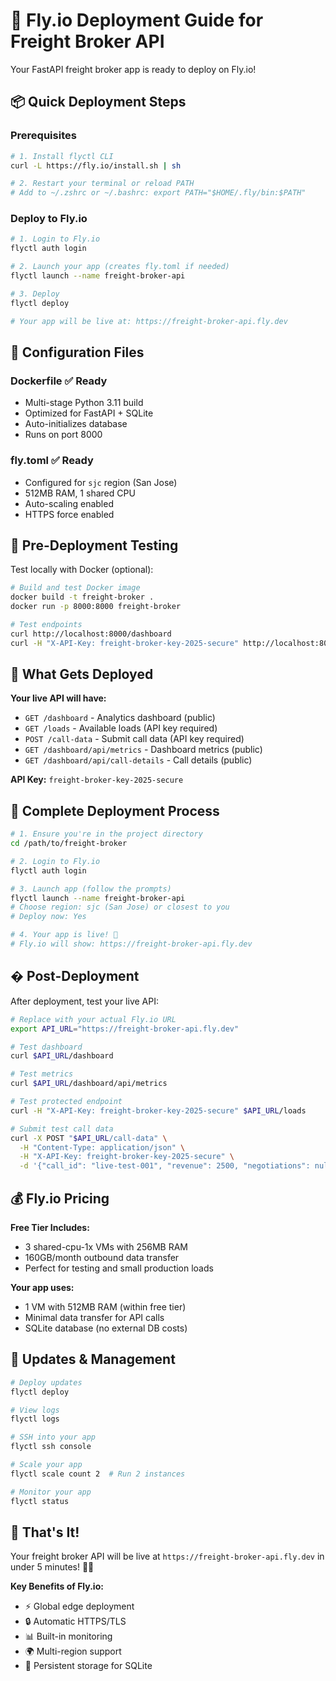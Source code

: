 # 🚀 Fly.io Deployment Guide for Freight Broker API

Your FastAPI freight broker app is ready to deploy on Fly.io!

## 📦 Quick Deployment Steps

### Prerequisites
```bash
# 1. Install flyctl CLI
curl -L https://fly.io/install.sh | sh

# 2. Restart your terminal or reload PATH
# Add to ~/.zshrc or ~/.bashrc: export PATH="$HOME/.fly/bin:$PATH"
```

### Deploy to Fly.io
```bash
# 1. Login to Fly.io
flyctl auth login

# 2. Launch your app (creates fly.toml if needed)
flyctl launch --name freight-broker-api

# 3. Deploy
flyctl deploy

# Your app will be live at: https://freight-broker-api.fly.dev
```

## 🔧 Configuration Files

### Dockerfile ✅ Ready
- Multi-stage Python 3.11 build
- Optimized for FastAPI + SQLite
- Auto-initializes database
- Runs on port 8000

### fly.toml ✅ Ready
- Configured for `sjc` region (San Jose)
- 512MB RAM, 1 shared CPU
- Auto-scaling enabled
- HTTPS force enabled

## 🧪 Pre-Deployment Testing

Test locally with Docker (optional):
```bash
# Build and test Docker image
docker build -t freight-broker .
docker run -p 8000:8000 freight-broker

# Test endpoints
curl http://localhost:8000/dashboard
curl -H "X-API-Key: freight-broker-key-2025-secure" http://localhost:8000/loads
```

## 🎯 What Gets Deployed

**Your live API will have:**
- `GET /dashboard` - Analytics dashboard (public)
- `GET /loads` - Available loads (API key required)
- `POST /call-data` - Submit call data (API key required)
- `GET /dashboard/api/metrics` - Dashboard metrics (public)
- `GET /dashboard/api/call-details` - Call details (public)

**API Key:** `freight-broker-key-2025-secure`

## 🚀 Complete Deployment Process

```bash
# 1. Ensure you're in the project directory
cd /path/to/freight-broker

# 2. Login to Fly.io
flyctl auth login

# 3. Launch app (follow the prompts)
flyctl launch --name freight-broker-api
# Choose region: sjc (San Jose) or closest to you
# Deploy now: Yes

# 4. Your app is live! 🎉
# Fly.io will show: https://freight-broker-api.fly.dev
```

## � Post-Deployment

After deployment, test your live API:

```bash
# Replace with your actual Fly.io URL
export API_URL="https://freight-broker-api.fly.dev"

# Test dashboard
curl $API_URL/dashboard

# Test metrics
curl $API_URL/dashboard/api/metrics

# Test protected endpoint
curl -H "X-API-Key: freight-broker-key-2025-secure" $API_URL/loads

# Submit test call data
curl -X POST "$API_URL/call-data" \
  -H "Content-Type: application/json" \
  -H "X-API-Key: freight-broker-key-2025-secure" \
  -d '{"call_id": "live-test-001", "revenue": 2500, "negotiations": null}'
```

## 💰 Fly.io Pricing

**Free Tier Includes:**
- 3 shared-cpu-1x VMs with 256MB RAM
- 160GB/month outbound data transfer
- Perfect for testing and small production loads

**Your app uses:**
- 1 VM with 512MB RAM (within free tier)
- Minimal data transfer for API calls
- SQLite database (no external DB costs)

## 🔄 Updates & Management

```bash
# Deploy updates
flyctl deploy

# View logs
flyctl logs

# SSH into your app
flyctl ssh console

# Scale your app
flyctl scale count 2  # Run 2 instances

# Monitor your app
flyctl status
```

## 🎉 That's It!

Your freight broker API will be live at `https://freight-broker-api.fly.dev` in under 5 minutes! 🚛📞

**Key Benefits of Fly.io:**
- ⚡ Global edge deployment
- 🔒 Automatic HTTPS/TLS
- 📊 Built-in monitoring
- 🌍 Multi-region support
- 💾 Persistent storage for SQLite
